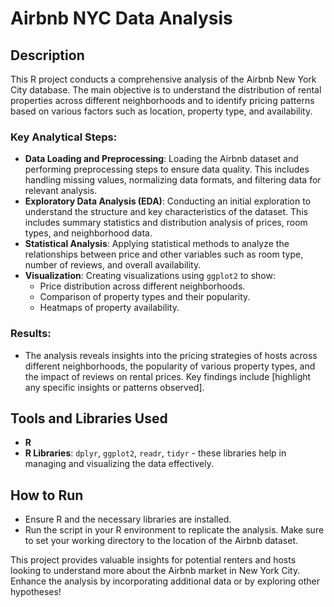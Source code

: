 # Airbnb NYC Data Analysis

## Description
This R project conducts a comprehensive analysis of the Airbnb New York City database. The main objective is to understand the distribution of rental properties across different neighborhoods and to identify pricing patterns based on various factors such as location, property type, and availability.

### Key Analytical Steps:
- **Data Loading and Preprocessing**: Loading the Airbnb dataset and performing preprocessing steps to ensure data quality. This includes handling missing values, normalizing data formats, and filtering data for relevant analysis.
- **Exploratory Data Analysis (EDA)**: Conducting an initial exploration to understand the structure and key characteristics of the dataset. This includes summary statistics and distribution analysis of prices, room types, and neighborhood data.
- **Statistical Analysis**: Applying statistical methods to analyze the relationships between price and other variables such as room type, number of reviews, and overall availability.
- **Visualization**: Creating visualizations using `ggplot2` to show:
  - Price distribution across different neighborhoods.
  - Comparison of property types and their popularity.
  - Heatmaps of property availability.

### Results:
- The analysis reveals insights into the pricing strategies of hosts across different neighborhoods, the popularity of various property types, and the impact of reviews on rental prices. Key findings include [highlight any specific insights or patterns observed].

## Tools and Libraries Used
- **R**
- **R Libraries**: `dplyr`, `ggplot2`, `readr`, `tidyr` - these libraries help in managing and visualizing the data effectively.

## How to Run
- Ensure R and the necessary libraries are installed.
- Run the script in your R environment to replicate the analysis. Make sure to set your working directory to the location of the Airbnb dataset.

This project provides valuable insights for potential renters and hosts looking to understand more about the Airbnb market in New York City. Enhance the analysis by incorporating additional data or by exploring other hypotheses!
